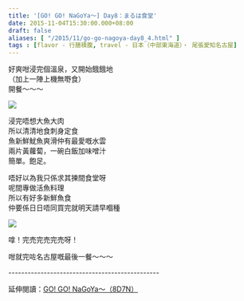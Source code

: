 ```yaml
---
title: '[GO! GO! NaGoYa～] Day8：まるは食堂'
date: 2015-11-04T15:30:00.000+08:00
draft: false
aliases: [ "/2015/11/go-go-nagoya-day8_4.html" ]
tags : [flavor - 行膳積腹, travel - 日本（中部東海道）・ 尾張愛知名古屋]
---
```


好爽咁浸完個溫泉，又開始餓餓地  
（加上一陣上機無嘢食）  
開餐～～～  

[![](https://c2.staticflickr.com/8/7552/27594526934_725c8204be_z.jpg)](https://c2.staticflickr.com/8/7552/27594526934_725c8204be_z.jpg)

浸完唔想大魚大肉  
所以清清地食刺身定食  
魚新鮮魷魚爽滑仲有最愛嘅水雲  
兩片黃蘿蔔，一碗白飯加味噌汁  
簡單。飽足。  
  
唔好以為我只係求其揀間食堂呀  
呢間專做活魚料理  
所以有好多新鮮魚食  
仲要係日日唔同買完就明天請早嗰種  

[![](https://c2.staticflickr.com/8/7728/27929720030_285d3635df_z.jpg)](https://c2.staticflickr.com/8/7552/27594526934_725c8204be_z.jpg)

嗱！完売完売完売呀！  
  
咁就完咗名古屋嘅最後一餐～～～  
  
\-----------------------------------------------  
  
延伸閱讀：[GO! GO! NaGoYa～（8D7N）](http://www.hidie.net/2015/11/go-go-nagoya8d7n.html)